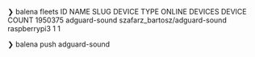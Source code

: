 
❯ balena fleets
ID      NAME          SLUG                          DEVICE TYPE  ONLINE DEVICES DEVICE COUNT
1950375 adguard-sound szafarz_bartosz/adguard-sound raspberrypi3 1              1

❯ balena push adguard-sound
